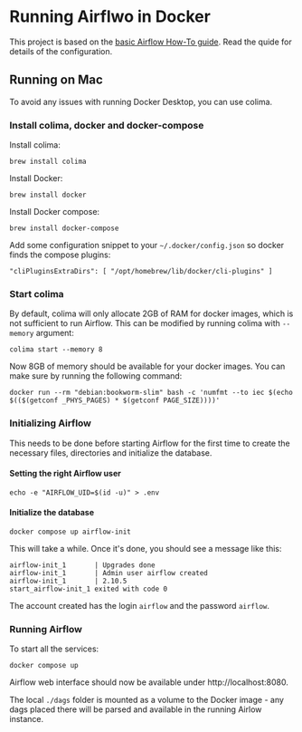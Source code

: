 # Running Airflwo in Docker

This project is based on the [basic Airflow How-To guide](https://airflow.apache.org/docs/apache-airflow/stable/howto/docker-compose/index.html). Read the quide for details of the configuration.

## Running on Mac

To avoid any issues with running Docker Desktop, you can use colima.

### Install colima, docker and docker-compose

Install colima:

`brew install colima`

Install Docker:

`brew install docker`

Install Docker compose:

`brew install docker-compose`

Add some configuration snippet to your `~/.docker/config.json` so docker finds the compose plugins: 

``` "cliPluginsExtraDirs": [ "/opt/homebrew/lib/docker/cli-plugins" ] ```

### Start colima

By default, colima will only allocate 2GB of RAM for docker images, which is not sufficient to run Airflow. This can be modified by running colima with `--memory` argument:

`colima start --memory 8`

Now 8GB of memory should be available for your docker images. You can make sure by running the following command:

`docker run --rm "debian:bookworm-slim" bash -c 'numfmt --to iec $(echo $(($(getconf _PHYS_PAGES) * $(getconf PAGE_SIZE))))'`

### Initializing Airflow

This needs to be done before starting Airflow for the first time to create the necessary files, directories and initialize the database.

#### Setting the right Airflow user

`echo -e "AIRFLOW_UID=$(id -u)" > .env`

#### Initialize the database

`docker compose up airflow-init`

This will take a while. Once it's done, you should see a message like this:

```
airflow-init_1       | Upgrades done
airflow-init_1       | Admin user airflow created
airflow-init_1       | 2.10.5
start_airflow-init_1 exited with code 0
```

The account created has the login `airflow` and the password `airflow`.

### Running Airflow

To start all the services:

`docker compose up`

Airflow web interface should now be available under http://localhost:8080.

The local `./dags` folder is mounted as a volume to the Docker image - any dags placed there will be parsed and available in the running Airlow instance.

